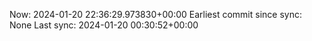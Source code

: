 Now: 2024-01-20 22:36:29.973830+00:00 Earliest commit since sync: None Last sync: 2024-01-20 00:30:52+00:00
